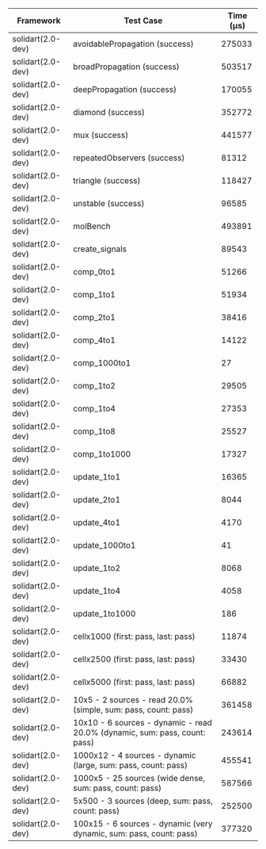 | Framework | Test Case | Time (μs) |
| --- | --- | --- |
| solidart(2.0-dev) | avoidablePropagation (success) | 275033 |
| solidart(2.0-dev) | broadPropagation (success) | 503517 |
| solidart(2.0-dev) | deepPropagation (success) | 170055 |
| solidart(2.0-dev) | diamond (success) | 352772 |
| solidart(2.0-dev) | mux (success) | 441577 |
| solidart(2.0-dev) | repeatedObservers (success) | 81312 |
| solidart(2.0-dev) | triangle (success) | 118427 |
| solidart(2.0-dev) | unstable (success) | 96585 |
| solidart(2.0-dev) | molBench | 493891 |
| solidart(2.0-dev) | create_signals | 89543 |
| solidart(2.0-dev) | comp_0to1 | 51266 |
| solidart(2.0-dev) | comp_1to1 | 51934 |
| solidart(2.0-dev) | comp_2to1 | 38416 |
| solidart(2.0-dev) | comp_4to1 | 14122 |
| solidart(2.0-dev) | comp_1000to1 | 27 |
| solidart(2.0-dev) | comp_1to2 | 29505 |
| solidart(2.0-dev) | comp_1to4 | 27353 |
| solidart(2.0-dev) | comp_1to8 | 25527 |
| solidart(2.0-dev) | comp_1to1000 | 17327 |
| solidart(2.0-dev) | update_1to1 | 16365 |
| solidart(2.0-dev) | update_2to1 | 8044 |
| solidart(2.0-dev) | update_4to1 | 4170 |
| solidart(2.0-dev) | update_1000to1 | 41 |
| solidart(2.0-dev) | update_1to2 | 8068 |
| solidart(2.0-dev) | update_1to4 | 4058 |
| solidart(2.0-dev) | update_1to1000 | 186 |
| solidart(2.0-dev) | cellx1000 (first: pass, last: pass) | 11874 |
| solidart(2.0-dev) | cellx2500 (first: pass, last: pass) | 33430 |
| solidart(2.0-dev) | cellx5000 (first: pass, last: pass) | 66882 |
| solidart(2.0-dev) | 10x5 - 2 sources - read 20.0% (simple, sum: pass, count: pass) | 361458 |
| solidart(2.0-dev) | 10x10 - 6 sources - dynamic - read 20.0% (dynamic, sum: pass, count: pass) | 243614 |
| solidart(2.0-dev) | 1000x12 - 4 sources - dynamic (large, sum: pass, count: pass) | 455541 |
| solidart(2.0-dev) | 1000x5 - 25 sources (wide dense, sum: pass, count: pass) | 587566 |
| solidart(2.0-dev) | 5x500 - 3 sources (deep, sum: pass, count: pass) | 252500 |
| solidart(2.0-dev) | 100x15 - 6 sources - dynamic (very dynamic, sum: pass, count: pass) | 377320 |
